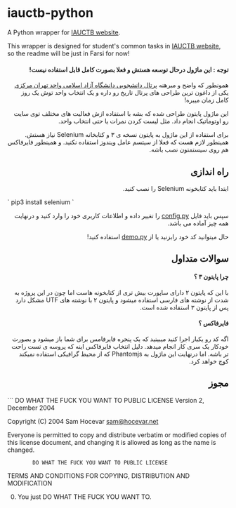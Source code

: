 # iauctb-python
A Python wrapper for [IAUCTB website](http://stu.iauctb.ac.ir).

This wrapper is designed for student's common tasks in [IAUCTB website](http://stu.iauctb.ac.ir), so the readme will be just in Farsi for now!

<h4 dir="rtl">
 توجه : این ماژول درحال توسعه هستش و فعلا  بصورت کامل قابل استفاده نیست!
</h4>

<p dir="rtl">
همونطور که واضح و مبرهنه 
<a href = "http://stu.iauctb.ac.ir">پرتال دانشجویی دانشگاه آزاد اسلامی واحد تهران مرکزی</a>
یکی از داغون ترین طراحی های پرتال تاریخ رو داره و یک انتخاب واحد توش یک روز کامل زمان میبره!
</p>

<p dir="rtl">
این ماژول پایتون طراحی شده که بشه با استفاده ازش فعالیت های مختلف توی سایت رو اوتوماتیک انجام داد. مثل لیست کردن نمرات یا حتی انتخاب واحد.
</p>

<p dir="rtl">
برای استفاده از این ماژول به پایتون نسخه ی ۳ و کتابخانه Selenium نیاز هستش. همینطور لازم هست که فعلا از سیتسم عامل ویندوز استفاده نکنید. و همینطور فایرفاکس هم روی سیستمتون نصب باشه.
</p>

<h2 dir="rtl">
راه اندازی
</h2>

<p dir="rtl">
ابتدا باید کتابخونه Selenium را نصب کنید.
</p>
` pip3 install selenium `

<p dir="rtl">
سپس باید فایل 
<a href="https://github.com/sinabakh/iauctb-python/blob/master/config.py">config.py</a>
را تغییر داده و اطلاعات کاربری خود را وارد کنید و درنهایت همه چیز آماده می باشد.
</p>

<p dir="rtl">
حال میتوانید کد خود رابزنید یا از 
<a href="https://github.com/sinabakh/iauctb-python/blob/master/demo.py">demo.py</a>
استفاده کنید!
</p>

<h2 dir="rtl">
سوالات متداول
</h2>
<h4 dir="rtl">
چرا پایتون ۳ ؟
</h4>
<p dir="rtl">
با این که پایتون ۲ دارای ساپورت بیش تری از کتابخونه هاست اما چون در این پروژه به شدت از نوشته های فارسی استفاده میشود و پایتون ۲ با نوشته های UTF مشکل دارد پس از پایتون ۳ استفاده شده است.
</p>

<h4 dir="rtl">
فایرفاکس ؟
</h4>
<p dir="rtl">
اگه کد رو یکبار اجرا کنید میبینید که یک پنجره فایرفامس برای شما باز میشود و بصورت خودکار یک سری کار انجام میدهد.
دلیل انتخاب فایرفاکس اینه که پروسه ی تست راحت تر باشه.
اما درنهایت این ماژول به Phantomjs که از محیط گرافیکی استفاده نمیکند کوچ خواهد کرد.
</p>

<h2 dir="rtl">
مجوز
</h2>
```
DO WHAT THE FUCK YOU WANT TO PUBLIC LICENSE 
                    Version 2, December 2004 

 Copyright (C) 2004 Sam Hocevar <sam@hocevar.net> 

 Everyone is permitted to copy and distribute verbatim or modified 
 copies of this license document, and changing it is allowed as long 
 as the name is changed. 

            DO WHAT THE FUCK YOU WANT TO PUBLIC LICENSE 
   TERMS AND CONDITIONS FOR COPYING, DISTRIBUTION AND MODIFICATION 

  0. You just DO WHAT THE FUCK YOU WANT TO.
```
